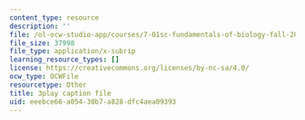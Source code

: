 ```yaml
---
content_type: resource
description: ''
file: /ol-ocw-studio-app/courses/7-01sc-fundamentals-of-biology-fall-2011/eeebce66a05430b7a828dfc4aea09393_1eGsdK1fPLM.srt
file_size: 37998
file_type: application/x-subrip
learning_resource_types: []
license: https://creativecommons.org/licenses/by-nc-sa/4.0/
ocw_type: OCWFile
resourcetype: Other
title: 3play caption file
uid: eeebce66-a054-30b7-a828-dfc4aea09393
---
```

